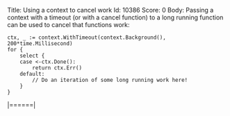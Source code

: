 Title: Using a context to cancel work
Id: 10386
Score: 0
Body:
Passing a context with a timeout (or with a cancel function) to a long running function can be used to cancel that functions work:

    ctx, _ := context.WithTimeout(context.Background(), 200*time.Millisecond)
    for {
        select {
        case <-ctx.Done():
            return ctx.Err()
        default:
            // Do an iteration of some long running work here!
        }
    }
|======|
